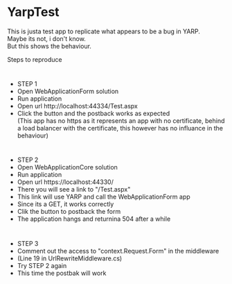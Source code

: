 # YarpTest

This is justa test app to replicate what appears to be a bug in YARP.  
Maybe its not, i don't know.  
But this shows the behaviour.  


Steps to reproduce  

#
- STEP 1
- Open WebApplicationForm solution
- Run application 
- Open url http://localhost:44334/Test.aspx 
- Click the button and the postback works as expected   
(This app has no https as it represents an app with no certificate, behind a load balancer with the certificate, this however has no influance in the behaviour)

#

- STEP 2
- Open WebApplicationCore solution
- Run application 
- Open url https://localhost:44330/
- There you will see a link to "/Test.aspx"
- This link will use YARP and call the WebApplicationForm app
- Since its a GET, it works correctly
- Clik the button to postback the form
- The application hangs and returnina 504 after a while

#
- STEP 3
- Comment out the access to "context.Request.Form" in the middleware
-  (Line 19 in UrlRewriteMiddleware.cs)
- Try STEP 2 again
- This time the postbak will work 

